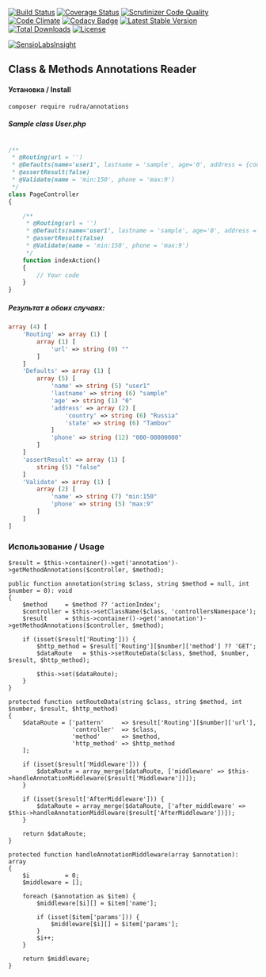 [![Build Status](https://travis-ci.org/Jagepard/Rudra-Annotations.svg?branch=master)](https://travis-ci.org/Jagepard/Rudra-Annotations)
[![Coverage Status](https://coveralls.io/repos/github/Jagepard/Rudra-Annotations/badge.svg?branch=master)](https://coveralls.io/github/Jagepard/Rudra-Annotations?branch=master)
[![Scrutinizer Code Quality](https://scrutinizer-ci.com/g/Jagepard/Rudra-Annotations/badges/quality-score.png?b=master)](https://scrutinizer-ci.com/g/Jagepard/Rudra-Annotations/?branch=master)
[![Code Climate](https://lima.codeclimate.com/github/Jagepard/Rudra-Annotations/badges/gpa.svg)](https://lima.codeclimate.com/github/Jagepard/Rudra-Annotations)
[![Codacy Badge](https://api.codacy.com/project/badge/Grade/af16eedc760948a8b0458e7cce92aed3)](https://www.codacy.com/app/Jagepard/Rudra-Annotations?utm_source=github.com&amp;utm_medium=referral&amp;utm_content=Jagepard/Rudra-Annotations&amp;utm_campaign=Badge_Grade)
[![Latest Stable Version](https://poser.pugx.org/rudra/validation/v/stable)](https://packagist.org/packages/rudra/annotations)
[![Total Downloads](https://poser.pugx.org/rudra/validation/downloads)](https://packagist.org/packages/rudra/annotations)
[![License](https://poser.pugx.org/rudra/validation/license)](https://packagist.org/packages/rudra/annotations)

[![SensioLabsInsight](https://insight.sensiolabs.com/projects/be433bd5-b18e-40ad-b8cd-73ed3bb73120/big.png)](https://insight.sensiolabs.com/projects/be433bd5-b18e-40ad-b8cd-73ed3bb73120)
## Class & Methods Annotations Reader

#### Установка / Install

```composer require rudra/annotations```

##### Sample class User.php

```php

/**
 * @Routing(url = '')
 * @Defaults(name='user1', lastname = 'sample', age='0', address = {country : 'Russia'| state : 'Tambov'}, phone = '000-00000000')
 * @assertResult(false)
 * @Validate(name = 'min:150', phone = 'max:9')
 */
class PageController
{

    /**
     * @Routing(url = '')
     * @Defaults(name='user1', lastname = 'sample', age='0', address = {country : 'Russia'| state : 'Tambov'}, phone = '000-00000000')
     * @assertResult(false)
     * @Validate(name = 'min:150', phone = 'max:9')
     */
    function indexAction()
    {
        // Your code
    }        
}
```
##### Результат в обоих случаях:

```php
array (4) [
    'Routing' => array (1) [
        array (1) [
            'url' => string (0) ""
        ]
    ]
    'Defaults' => array (1) [
        array (5) [
            'name' => string (5) "user1"
            'lastname' => string (6) "sample"
            'age' => string (1) "0"
            'address' => array (2) [
                'country' => string (6) "Russia"
                'state' => string (6) "Tambov"
            ]
            'phone' => string (12) "000-00000000"
        ]
    ]
    'assertResult' => array (1) [
        string (5) "false"
    ]
    'Validate' => array (1) [
        array (2) [
            'name' => string (7) "min:150"
            'phone' => string (5) "max:9"
        ]
    ]
]
```   

### Использование / Usage

```
$result = $this->container()->get('annotation')->getMethodAnnotations($controller, $method);
        
public function annotation(string $class, string $method = null, int $number = 0): void
{
    $method     = $method ?? 'actionIndex';
    $controller = $this->setClassName($class, 'controllersNamespace');
    $result     = $this->container()->get('annotation')->getMethodAnnotations($controller, $method);

    if (isset($result['Routing'])) {
        $http_method = $result['Routing'][$number]['method'] ?? 'GET';
        $dataRoute   = $this->setRouteData($class, $method, $number, $result, $http_method);

        $this->set($dataRoute);
    }
}

protected function setRouteData(string $class, string $method, int $number, $result, $http_method)
{
    $dataRoute = ['pattern'     => $result['Routing'][$number]['url'],
                  'controller'  => $class,
                  'method'      => $method,
                  'http_method' => $http_method
    ];

    if (isset($result['Middleware'])) {
        $dataRoute = array_merge($dataRoute, ['middleware' => $this->handleAnnotationMiddleware($result['Middleware'])]);
    }

    if (isset($result['AfterMiddleware'])) {
        $dataRoute = array_merge($dataRoute, ['after_middleware' => $this->handleAnnotationMiddleware($result['AfterMiddleware'])]);
    }

    return $dataRoute;
}

protected function handleAnnotationMiddleware(array $annotation): array
{
    $i          = 0;
    $middleware = [];

    foreach ($annotation as $item) {
        $middleware[$i][] = $item['name'];

        if (isset($item['params'])) {
            $middleware[$i][] = $item['params'];
        }
        $i++;
    }

    return $middleware;
}
```
